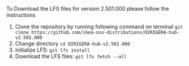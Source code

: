 To Download the LFS files for version 2.501.000 please follow the instructions

1. Clone the repository by running following command on terminal `git clone https://github.com/ikea-oss-distributions/DIRIGERA-hub-v2.501.000`
2. Change directory `cd DIRIGERA-hub-v2.501.000`
3. Initialize LFS: `git lfs install`
4. Download the LFS files: `git lfs fetch --all`
